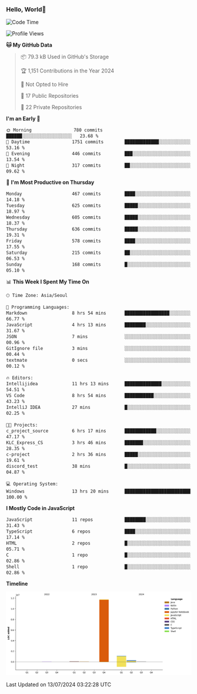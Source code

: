 
### Hello, World🐤

<!--START_SECTION:waka-->
![Code Time](http://img.shields.io/badge/Code%20Time-496%20hrs%207%20mins-blue)

![Profile Views](http://img.shields.io/badge/Profile%20Views-28-blue)

**🐱 My GitHub Data** 

> 📦 79.3 kB Used in GitHub's Storage 
 > 
> 🏆 1,151 Contributions in the Year 2024
 > 
> 🚫 Not Opted to Hire
 > 
> 📜 17 Public Repositories 
 > 
> 🔑 22 Private Repositories 
 > 
**I'm an Early 🐤** 

```text
🌞 Morning                780 commits         ██████░░░░░░░░░░░░░░░░░░░   23.68 % 
🌆 Daytime                1751 commits        █████████████░░░░░░░░░░░░   53.16 % 
🌃 Evening                446 commits         ███░░░░░░░░░░░░░░░░░░░░░░   13.54 % 
🌙 Night                  317 commits         ██░░░░░░░░░░░░░░░░░░░░░░░   09.62 % 
```
📅 **I'm Most Productive on Thursday** 

```text
Monday                   467 commits         ████░░░░░░░░░░░░░░░░░░░░░   14.18 % 
Tuesday                  625 commits         █████░░░░░░░░░░░░░░░░░░░░   18.97 % 
Wednesday                605 commits         █████░░░░░░░░░░░░░░░░░░░░   18.37 % 
Thursday                 636 commits         █████░░░░░░░░░░░░░░░░░░░░   19.31 % 
Friday                   578 commits         ████░░░░░░░░░░░░░░░░░░░░░   17.55 % 
Saturday                 215 commits         ██░░░░░░░░░░░░░░░░░░░░░░░   06.53 % 
Sunday                   168 commits         █░░░░░░░░░░░░░░░░░░░░░░░░   05.10 % 
```


📊 **This Week I Spent My Time On** 

```text
🕑︎ Time Zone: Asia/Seoul

💬 Programming Languages: 
Markdown                 8 hrs 54 mins       █████████████████░░░░░░░░   66.77 % 
JavaScript               4 hrs 13 mins       ████████░░░░░░░░░░░░░░░░░   31.67 % 
JSON                     7 mins              ░░░░░░░░░░░░░░░░░░░░░░░░░   00.96 % 
GitIgnore file           3 mins              ░░░░░░░░░░░░░░░░░░░░░░░░░   00.44 % 
textmate                 0 secs              ░░░░░░░░░░░░░░░░░░░░░░░░░   00.12 % 

🔥 Editors: 
Intellijidea             11 hrs 13 mins      ██████████████░░░░░░░░░░░   54.51 % 
VS Code                  8 hrs 54 mins       ███████████░░░░░░░░░░░░░░   43.23 % 
IntelliJ IDEA            27 mins             █░░░░░░░░░░░░░░░░░░░░░░░░   02.25 % 

🐱‍💻 Projects: 
c_project_source         6 hrs 17 mins       ████████████░░░░░░░░░░░░░   47.17 % 
KLC_Express_CS           3 hrs 46 mins       ███████░░░░░░░░░░░░░░░░░░   28.35 % 
c-project                2 hrs 36 mins       █████░░░░░░░░░░░░░░░░░░░░   19.61 % 
discord_test             38 mins             █░░░░░░░░░░░░░░░░░░░░░░░░   04.87 % 

💻 Operating System: 
Windows                  13 hrs 20 mins      █████████████████████████   100.00 % 
```

**I Mostly Code in JavaScript** 

```text
JavaScript               11 repos            ████████░░░░░░░░░░░░░░░░░   31.43 % 
TypeScript               6 repos             ████░░░░░░░░░░░░░░░░░░░░░   17.14 % 
HTML                     2 repos             █░░░░░░░░░░░░░░░░░░░░░░░░   05.71 % 
C                        1 repo              █░░░░░░░░░░░░░░░░░░░░░░░░   02.86 % 
Shell                    1 repo              █░░░░░░░░░░░░░░░░░░░░░░░░   02.86 % 
```



**Timeline**

![Lines of Code chart](https://raw.githubusercontent.com/jilpoom/jilpoom/main/assets/bar_graph.png)


 Last Updated on 13/07/2024 03:22:28 UTC
<!--END_SECTION:waka-->
